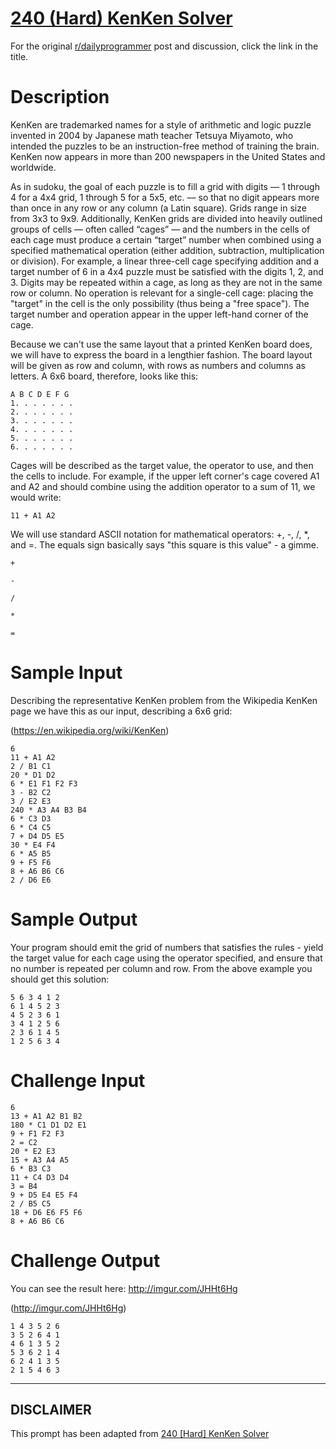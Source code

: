 # [240 (Hard) KenKen Solver](https://www.reddit.com/r/dailyprogrammer/comments/3snorf/20151113_challenge_240_hard_kenken_solver/)

For the original [r/dailyprogrammer](https://www.reddit.com/r/dailyprogrammer/) post and discussion, click the link in the title.

# Description
KenKen are trademarked names for a style of arithmetic and logic puzzle invented in 2004 by Japanese math teacher Tetsuya Miyamoto, who intended the puzzles to be an instruction-free method of training the brain. KenKen now appears in more than 200 newspapers in the United States and worldwide. 

As in sudoku, the goal of each puzzle is to fill a grid with digits –– 1 through 4 for a 4x4 grid, 1 through 5 for a 5x5, etc. –– so that no digit appears more than once in any row or any column (a Latin square). Grids range in size from 3x3 to 9x9. Additionally, KenKen grids are divided into heavily outlined groups of cells –– often called “cages” –– and the numbers in the cells of each cage must produce a certain “target” number when combined using a specified mathematical operation (either addition, subtraction, multiplication or division). For example, a linear three-cell cage specifying addition and a target number of 6 in a 4x4 puzzle must be satisfied with the digits 1, 2, and 3. Digits may be repeated within a cage, as long as they are not in the same row or column. No operation is relevant for a single-cell cage: placing the "target" in the cell is the only possibility (thus being a "free space"). The target number and operation appear in the upper left-hand corner of the cage.

Because we can't use the same layout that a printed KenKen board does, we will have to express the board in a lengthier fashion. The board layout will be given as row and column, with rows as numbers and columns as letters. A 6x6 board, therefore, looks like this:


```
A B C D E F G
1. . . . . . . 
2. . . . . . . 
3. . . . . . . 
4. . . . . . . 
5. . . . . . . 
6. . . . . . .
```
Cages will be described as the target value, the operator to use, and then the cells to include. For example, if the upper left corner's cage covered A1 and A2 and should combine using the addition operator to a sum of 11, we would write:


```
11 + A1 A2
```
We will use standard ASCII notation for mathematical operators: +, -, /, *, and =. The equals sign basically says "this square is this value" - a gimme. 


```
+
```

```
-
```

```
/
```

```
*
```

```
=
```
# Sample Input
Describing the representative KenKen problem from the Wikipedia KenKen page we have this as our input, describing a 6x6 grid:

(https://en.wikipedia.org/wiki/KenKen)

```
6
11 + A1 A2
2 / B1 C1
20 * D1 D2
6 * E1 F1 F2 F3
3 - B2 C2
3 / E2 E3
240 * A3 A4 B3 B4
6 * C3 D3
6 * C4 C5
7 + D4 D5 E5
30 * E4 F4
6 * A5 B5 
9 + F5 F6
8 + A6 B6 C6
2 / D6 E6
```
# Sample Output
Your program should emit the grid of numbers that satisfies the rules - yield the target value for each cage using the operator specified, and ensure that no number is repeated per column and row. From the above example you should get this solution:


```
5 6 3 4 1 2
6 1 4 5 2 3
4 5 2 3 6 1
3 4 1 2 5 6
2 3 6 1 4 5
1 2 5 6 3 4
```
# Challenge Input

```
6
13 + A1 A2 B1 B2
180 * C1 D1 D2 E1
9 + F1 F2 F3
2 = C2
20 * E2 E3
15 + A3 A4 A5
6 * B3 C3
11 + C4 D3 D4 
3 = B4
9 + D5 E4 E5 F4
2 / B5 C5 
18 + D6 E6 F5 F6
8 + A6 B6 C6
```
# Challenge Output
You can see the result here: http://imgur.com/JHHt6Hg 

(http://imgur.com/JHHt6Hg)

```
1 4 3 5 2 6
3 5 2 6 4 1
4 6 1 3 5 2
5 3 6 2 1 4
6 2 4 1 3 5
2 1 5 4 6 3
```

----
## **DISCLAIMER**
This prompt has been adapted from [240 [Hard] KenKen Solver](https://www.reddit.com/r/dailyprogrammer/comments/3snorf/20151113_challenge_240_hard_kenken_solver/
)
